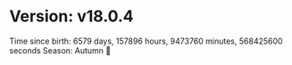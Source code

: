 # Version: v18.0.4
Time since birth: 6579 days, 157896 hours, 9473760 minutes, 568425600 seconds
Season: Autumn 🍁
